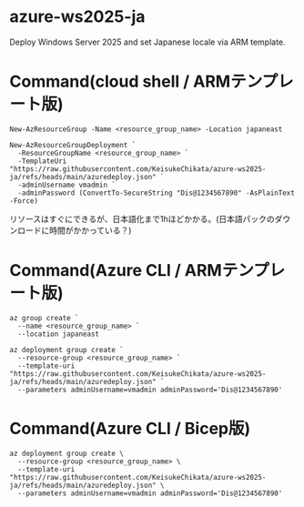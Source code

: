 # azure-ws2025-ja
Deploy Windows Server 2025 and set Japanese locale via ARM template.

# Command(cloud shell / ARMテンプレート版)
```
New-AzResourceGroup -Name <resource_group_name> -Location japaneast

New-AzResourceGroupDeployment `
  -ResourceGroupName <resource_group_name> `
  -TemplateUri "https://raw.githubusercontent.com/KeisukeChikata/azure-ws2025-ja/refs/heads/main/azuredeploy.json" `
  -adminUsername vmadmin `
  -adminPassword (ConvertTo-SecureString "Dis@1234567890" -AsPlainText -Force)
```
リソースはすぐにできるが、日本語化まで1hほどかかる。(日本語パックのダウンロードに時間がかかっている？)

# Command(Azure CLI / ARMテンプレート版)
```
az group create `
  --name <resource_group_name> `
  --location japaneast

az deployment group create `
  --resource-group <resource_group_name> `
  --template-uri "https://raw.githubusercontent.com/KeisukeChikata/azure-ws2025-ja/refs/heads/main/azuredeploy.json" `
  --parameters adminUsername=vmadmin adminPassword='Dis@1234567890'
```

# Command(Azure CLI / Bicep版)
```
az deployment group create \
  --resource-group <resource_group_name> \
  --template-uri "https://raw.githubusercontent.com/KeisukeChikata/azure-ws2025-ja/refs/heads/main/azuredeploy.json" \
  --parameters adminUsername=vmadmin adminPassword='Dis@1234567890'
```

